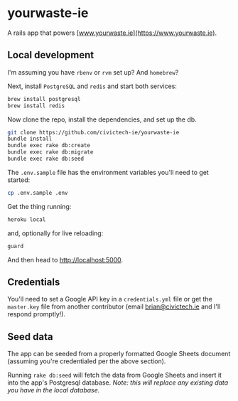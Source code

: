 # yourwaste-ie

A rails app that powers [www.yourwaste.ie](https://www.yourwaste.ie).

## Local development

I'm assuming you have `rbenv` or `rvm` set up? And `homebrew`?

Next, install `PostgreSQL` and `redis` and start both services:

```bash
brew install postgresql
brew install redis
```

Now clone the repo, install the dependencies, and set up the db.

```bash
git clone https://github.com/civictech-ie/yourwaste-ie
bundle install
bundle exec rake db:create
bundle exec rake db:migrate
bundle exec rake db:seed
```

The `.env.sample` file has the environment variables you'll need to get started:

```bash
cp .env.sample .env
```

Get the thing running:

```bash
heroku local
```

and, optionally for live reloading:

```bash
guard
```

And then head to [http://localhost:5000](http://localhost:5000).

## Credentials

You'll need to set a Google API key in a `credentials.yml` file or get the `master.key` file from another contributor (email brian@civictech.ie and I'll respond promptly!).

## Seed data

The app can be seeded from a properly formatted Google Sheets document (assuming you're credentialed per the above section).

Running `rake db:seed` will fetch the data from Google Sheets and insert it into the app's Postgresql database. _Note: this will replace any existing data you have in the local database._